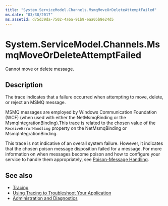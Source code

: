 ```yaml
---
title: "System.ServiceModel.Channels.MsmqMoveOrDeleteAttemptFailed"
ms.date: "03/30/2017"
ms.assetid: d75d39da-7502-4a6a-91b9-eaa05b8e24d5
---
```

# System.ServiceModel.Channels.MsmqMoveOrDeleteAttemptFailed
Cannot move or delete message.  
  
## Description  
 The trace indicates that a failure occurred when attempting to move, delete, or reject an MSMQ message.  
  
 MSMQ messages are employed by Windows Communication Foundation (WCF) (when used with either the NetMsmqBinding or the MsmqIntegrationBinding).This trace is related to the chosen value of the `ReceiveErrorHandling` property on the NetMsmqBinding or MsmqIntegrationBinding.  
  
 This trace is not indicative of an overall system failure. However, it indicates that the chosen poison message disposition failed for a message. For more information on when messages become poison and how to configure your service to handle them appropriately, see [Poison-Message Handling](../../feature-details/poison-message-handling.md).  
  
## See also

- [Tracing](index.md)
- [Using Tracing to Troubleshoot Your Application](using-tracing-to-troubleshoot-your-application.md)
- [Administration and Diagnostics](../index.md)
